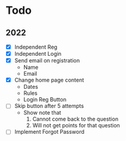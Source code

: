 # Todo
## 2022
- [x] Independent Reg
- [x] Independent Login
- [x] Send email on registration
    - Name
    - Email
- [x] Change home page content
  - Dates
  - Rules
  - Login Reg Button
- [ ] Skip button after 5 attempts
    - Show note that
        1. Cannot come back to the question
        2. Will not get points for that question
- [ ] Implement Forgot Password
